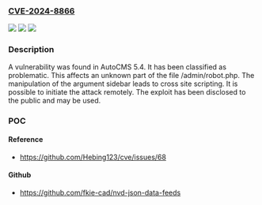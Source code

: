 ### [CVE-2024-8866](https://cve.mitre.org/cgi-bin/cvename.cgi?name=CVE-2024-8866)
![](https://img.shields.io/static/v1?label=Product&message=AutoCMS&color=blue)
![](https://img.shields.io/static/v1?label=Version&message=%3D%205.4%20&color=brighgreen)
![](https://img.shields.io/static/v1?label=Vulnerability&message=Cross%20Site%20Scripting&color=brighgreen)

### Description

A vulnerability was found in AutoCMS 5.4. It has been classified as problematic. This affects an unknown part of the file /admin/robot.php. The manipulation of the argument sidebar leads to cross site scripting. It is possible to initiate the attack remotely. The exploit has been disclosed to the public and may be used.

### POC

#### Reference
- https://github.com/Hebing123/cve/issues/68

#### Github
- https://github.com/fkie-cad/nvd-json-data-feeds

